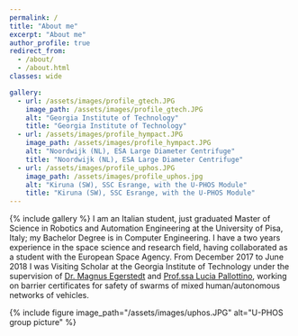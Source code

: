 ```yaml
---
permalink: /
title: "About me"
excerpt: "About me"
author_profile: true
redirect_from: 
  - /about/
  - /about.html
classes: wide

gallery:
  - url: /assets/images/profile_gtech.JPG
    image_path: /assets/images/profile_gtech.JPG
    alt: "Georgia Institute of Technology"
    title: "Georgia Institute of Technology"
  - url: /assets/images/profile_hympact.JPG
    image_path: /assets/images/profile_hympact.JPG
    alt: "Noordwijk (NL), ESA Large Diameter Centrifuge"
    title: "Noordwijk (NL), ESA Large Diameter Centrifuge"
  - url: /assets/images/profile_uphos.JPG
    image_path: /assets/images/profile_uphos.jpg
    alt: "Kiruna (SW), SSC Esrange, with the U-PHOS Module"
    title: "Kiruna (SW), SSC Esrange, with the U-PHOS Module"
---
```

{% include gallery %}
I am an Italian student, just graduated Master of Science in Robotics and Automation Engineering at the University of Pisa, Italy; my Bachelor Degree is in Computer Engineering. I have a two years experience in the space science and research field, having collaborated as a student with the European Space Agency. From December 2017 to June 2018 I was Visiting Scholar at the Georgia Institute of Technology under the supervision of [Dr. Magnus Egerstedt](https://magnus.ece.gatech.edu/) and [Prof.ssa Lucia Pallottino](http://www.centropiaggio.unipi.it/~pallottino), working on barrier certificates for safety of swarms of mixed human/autonomous networks of vehicles.

{% include figure image_path="/assets/images/uphos.JPG" alt="U-PHOS group picture" %}